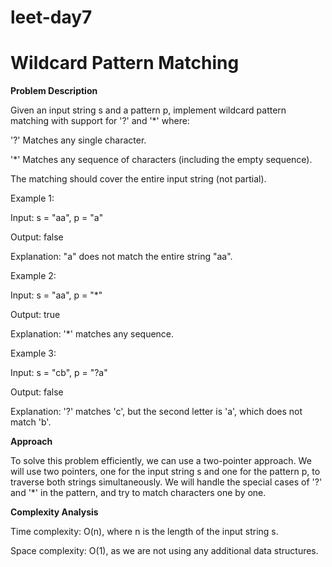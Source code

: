 # leet-day7

# **Wildcard Pattern Matching**


**Problem Description**

Given an input string s and a pattern p, implement wildcard pattern matching with support for '?' and '*' where:

'?' Matches any single character.

'*' Matches any sequence of characters (including the empty sequence).

The matching should cover the entire input string (not partial).


Example 1:

Input: s = "aa", p = "a"

Output: false

Explanation: "a" does not match the entire string "aa".


Example 2:

Input: s = "aa", p = "*"

Output: true

Explanation: '*' matches any sequence.


Example 3:

Input: s = "cb", p = "?a"

Output: false

Explanation: '?' matches 'c', but the second letter is 'a', which does not match 'b'.


**Approach**

To solve this problem efficiently, we can use a two-pointer approach. We will use two pointers, one for the input string s and one for the pattern p, to traverse both strings simultaneously. We will handle the special cases of '?' and '*' in the pattern, and try to match characters one by one.

**Complexity Analysis**

Time complexity: O(n), where n is the length of the input string s.

Space complexity: O(1), as we are not using any additional data structures.





